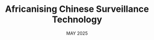 ---
title: "Africanising Chinese Surveillance Technology"
date: "MAY 2025"
description: "Featured analysis in East Asia Forum on how African nations are adapting Chinese surveillance technologies to local contexts."
linkText: "Read Analysis →"
linkUrl: "/news"
order: 1
active: true
--- 